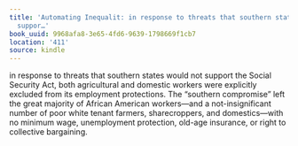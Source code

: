 ```yaml
---
title: 'Automating Inequalit: in response to threats that southern states would not
  suppor…'
book_uuid: 9968afa8-3e65-4fd6-9639-1798669f1cb7
location: '411'
source: kindle
---
```


in response to threats that southern states would not support the Social Security Act, both agricultural and domestic workers were explicitly excluded from its employment protections. The “southern compromise” left the great majority of African American workers—and a not-insignificant number of poor white tenant farmers, sharecroppers, and domestics—with no minimum wage, unemployment protection, old-age insurance, or right to collective bargaining.